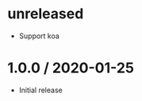 unreleased
==========

  * Support koa
  
1.0.0 / 2020-01-25
==================

  * Initial release
